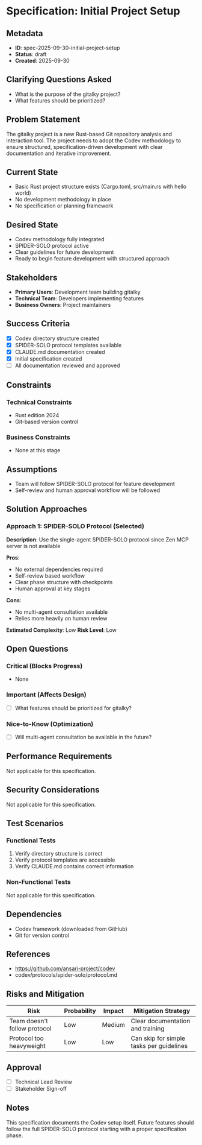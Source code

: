 # Specification: Initial Project Setup

## Metadata
- **ID**: spec-2025-09-30-initial-project-setup
- **Status**: draft
- **Created**: 2025-09-30

## Clarifying Questions Asked
<!-- This is a bootstrap specification for getting the project started -->
- What is the purpose of the gitalky project?
- What features should be prioritized?

## Problem Statement
The gitalky project is a new Rust-based Git repository analysis and interaction tool. The project needs to adopt the Codev methodology to ensure structured, specification-driven development with clear documentation and iterative improvement.

## Current State
- Basic Rust project structure exists (Cargo.toml, src/main.rs with hello world)
- No development methodology in place
- No specification or planning framework

## Desired State
- Codev methodology fully integrated
- SPIDER-SOLO protocol active
- Clear guidelines for future development
- Ready to begin feature development with structured approach

## Stakeholders
- **Primary Users**: Development team building gitalky
- **Technical Team**: Developers implementing features
- **Business Owners**: Project maintainers

## Success Criteria
- [x] Codev directory structure created
- [x] SPIDER-SOLO protocol templates available
- [x] CLAUDE.md documentation created
- [x] Initial specification created
- [ ] All documentation reviewed and approved

## Constraints
### Technical Constraints
- Rust edition 2024
- Git-based version control

### Business Constraints
- None at this stage

## Assumptions
- Team will follow SPIDER-SOLO protocol for feature development
- Self-review and human approval workflow will be followed

## Solution Approaches

### Approach 1: SPIDER-SOLO Protocol (Selected)
**Description**: Use the single-agent SPIDER-SOLO protocol since Zen MCP server is not available

**Pros**:
- No external dependencies required
- Self-review based workflow
- Clear phase structure with checkpoints
- Human approval at key stages

**Cons**:
- No multi-agent consultation available
- Relies more heavily on human review

**Estimated Complexity**: Low
**Risk Level**: Low

## Open Questions

### Critical (Blocks Progress)
- None

### Important (Affects Design)
- [ ] What features should be prioritized for gitalky?

### Nice-to-Know (Optimization)
- [ ] Will multi-agent consultation be available in the future?

## Performance Requirements
Not applicable for this specification.

## Security Considerations
Not applicable for this specification.

## Test Scenarios
### Functional Tests
1. Verify directory structure is correct
2. Verify protocol templates are accessible
3. Verify CLAUDE.md contains correct information

### Non-Functional Tests
Not applicable for this specification.

## Dependencies
- Codev framework (downloaded from GitHub)
- Git for version control

## References
- https://github.com/ansari-project/codev
- codev/protocols/spider-solo/protocol.md

## Risks and Mitigation
| Risk | Probability | Impact | Mitigation Strategy |
|------|------------|--------|-------------------|
| Team doesn't follow protocol | Low | Medium | Clear documentation and training |
| Protocol too heavyweight | Low | Low | Can skip for simple tasks per guidelines |

## Approval
- [ ] Technical Lead Review
- [ ] Stakeholder Sign-off

## Notes
This specification documents the Codev setup itself. Future features should follow the full SPIDER-SOLO protocol starting with a proper specification phase.